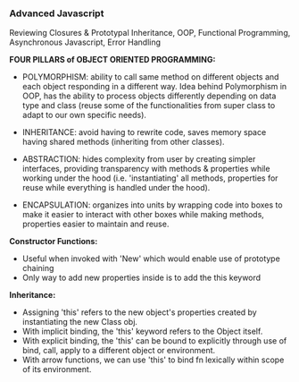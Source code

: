 ### Advanced Javascript

Reviewing Closures &amp; Prototypal Inheritance, OOP, Functional Programming, Asynchronous Javascript, Error Handling

**FOUR PILLARS of OBJECT ORIENTED PROGRAMMING:**

- POLYMORPHISM: ability to call same method on different objects and each object responding in a different way.  Idea behind Polymorphism in OOP, has the ability to process objects differently depending on data type and class (reuse some of the functionalities from super class to adapt to our own specific needs).

- INHERITANCE: avoid having to rewrite code, saves memory space having shared methods (inheriting from other classes).

- ABSTRACTION: hides complexity from user by creating simpler interfaces, providing transparency with methods & properties while working under the hood (i.e. 'instantiating' all methods, properties for reuse while everything is handled under the hood).

- ENCAPSULATION: organizes into units by wrapping code into boxes to make it easier to interact with other boxes while making methods, properties easier to maintain and reuse.

**Constructor Functions:**

- Useful when invoked with 'New' which would enable use of prototype chaining
- Only way to add new properties inside is to add the this keyword

**Inheritance:**

- Assigning 'this' refers to the new object's properties created by instantiating the new Class obj.
- With implicit binding, the 'this' keyword refers to the Object itself.
- With explicit binding, the 'this' can be bound to explicitly through use of bind, call, apply to a different object or environment.
- With arrow functions, we can use 'this' to bind fn lexically within scope of its environment.